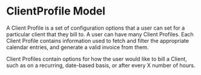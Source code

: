 # ClientProfile Model

A Client Profile is a set of configuration options that a user can set for a
particular client that they bill to. A user can have many Client Profiles. Each
Client Profile contains information used to fetch and filter the appropriate
calendar entries, and generate a valid invoice from them.

Client Profiles contain options for how the user would like to bill a Client,
such as on a recurring, date-based basis, or after every X number of hours.
